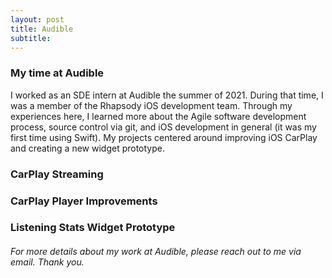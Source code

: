 ```yaml
---
layout: post
title: Audible
subtitle: 
---
```


### My time at Audible

I worked as an SDE intern at Audible the summer of 2021. During that time, I was a member of the Rhapsody iOS development team. Through my experiences here, I learned more about the Agile software development process, source control via git, and iOS development in general (it was my first time using Swift). My projects centered around improving iOS CarPlay and creating a new widget prototype.

### CarPlay Streaming

### CarPlay Player Improvements

### Listening Stats Widget Prototype

###### For more details about my work at Audible, please reach out to me via email. Thank you.
